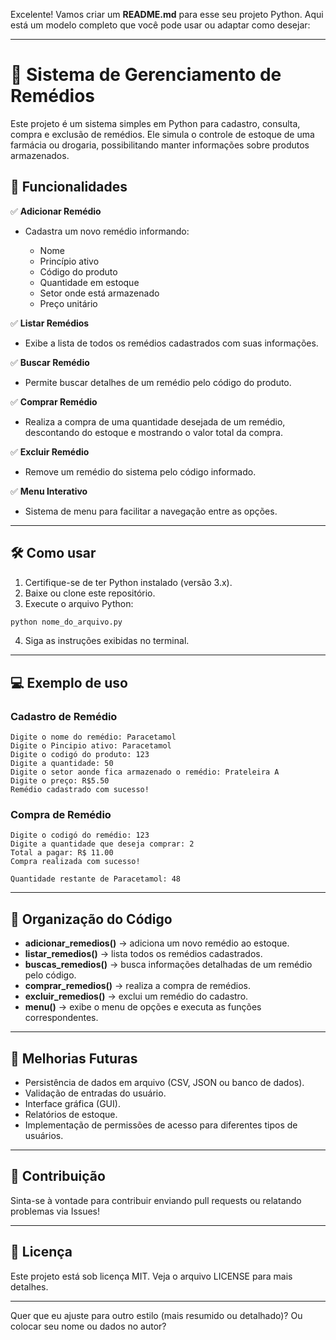 Excelente! Vamos criar um **README.md** para esse seu projeto Python. Aqui está um modelo completo que você pode usar ou adaptar como desejar:

---

# 💊 Sistema de Gerenciamento de Remédios

Este projeto é um sistema simples em Python para cadastro, consulta, compra e exclusão de remédios. Ele simula o controle de estoque de uma farmácia ou drogaria, possibilitando manter informações sobre produtos armazenados.

## 🚀 Funcionalidades

✅ **Adicionar Remédio**

* Cadastra um novo remédio informando:

  * Nome
  * Princípio ativo
  * Código do produto
  * Quantidade em estoque
  * Setor onde está armazenado
  * Preço unitário

✅ **Listar Remédios**

* Exibe a lista de todos os remédios cadastrados com suas informações.

✅ **Buscar Remédio**

* Permite buscar detalhes de um remédio pelo código do produto.

✅ **Comprar Remédio**

* Realiza a compra de uma quantidade desejada de um remédio, descontando do estoque e mostrando o valor total da compra.

✅ **Excluir Remédio**

* Remove um remédio do sistema pelo código informado.

✅ **Menu Interativo**

* Sistema de menu para facilitar a navegação entre as opções.

---

## 🛠️ Como usar

1. Certifique-se de ter Python instalado (versão 3.x).
2. Baixe ou clone este repositório.
3. Execute o arquivo Python:

```bash
python nome_do_arquivo.py
```

4. Siga as instruções exibidas no terminal.

---

## 💻 Exemplo de uso

### Cadastro de Remédio

```
Digite o nome do remédio: Paracetamol
Digite o Pincipio ativo: Paracetamol
Digite o codigó do produto: 123
Digite a quantidade: 50
Digite o setor aonde fica armazenado o remédio: Prateleira A
Digite o preço: R$5.50
Remédio cadastrado com sucesso!
```

### Compra de Remédio

```
Digite o codigó do remédio: 123
Digite a quantidade que deseja comprar: 2
Total a pagar: R$ 11.00
Compra realizada com sucesso!

Quantidade restante de Paracetamol: 48
```

---

## 📂 Organização do Código

* **adicionar\_remedios()** → adiciona um novo remédio ao estoque.
* **listar\_remedios()** → lista todos os remédios cadastrados.
* **buscas\_remedios()** → busca informações detalhadas de um remédio pelo código.
* **comprar\_remedios()** → realiza a compra de remédios.
* **excluir\_remedios()** → exclui um remédio do cadastro.
* **menu()** → exibe o menu de opções e executa as funções correspondentes.

---

## 📌 Melhorias Futuras

* Persistência de dados em arquivo (CSV, JSON ou banco de dados).
* Validação de entradas do usuário.
* Interface gráfica (GUI).
* Relatórios de estoque.
* Implementação de permissões de acesso para diferentes tipos de usuários.

---

## 🤝 Contribuição

Sinta-se à vontade para contribuir enviando pull requests ou relatando problemas via Issues!

---

## 📝 Licença

Este projeto está sob licença MIT. Veja o arquivo LICENSE para mais detalhes.

---

Quer que eu ajuste para outro estilo (mais resumido ou detalhado)? Ou colocar seu nome ou dados no autor?
